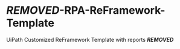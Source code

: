 # ***REMOVED***-RPA-ReFramework-Template
UiPath Customized ReFramework Template with reports ***REMOVED***
